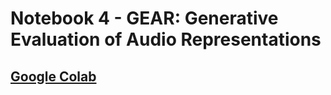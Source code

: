 # Notebook 4 - GEAR: Generative Evaluation of Audio Representations

## [Google Colab](https://colab.research.google.com/drive/1VXDcWQ8kYWmIL3LmGfU_hIe5MsAx_6g5?usp=sharing)

